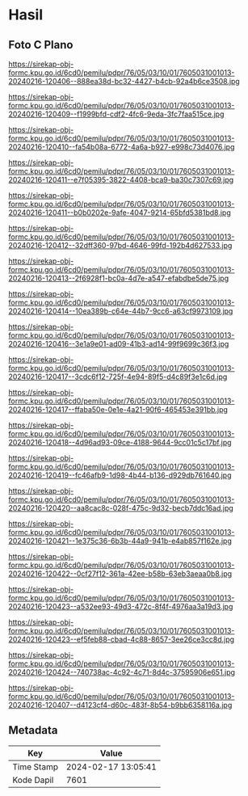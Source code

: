 # Hasil

## Foto C Plano

https://sirekap-obj-formc.kpu.go.id/6cd0/pemilu/pdpr/76/05/03/10/01/7605031001013-20240216-120406--888ea38d-bc32-4427-b4cb-92a4b6ce3508.jpg

https://sirekap-obj-formc.kpu.go.id/6cd0/pemilu/pdpr/76/05/03/10/01/7605031001013-20240216-120409--f1999bfd-cdf2-4fc6-9eda-3fc7faa515ce.jpg

https://sirekap-obj-formc.kpu.go.id/6cd0/pemilu/pdpr/76/05/03/10/01/7605031001013-20240216-120410--fa54b08a-6772-4a6a-b927-e998c73d4076.jpg

https://sirekap-obj-formc.kpu.go.id/6cd0/pemilu/pdpr/76/05/03/10/01/7605031001013-20240216-120411--e7f05395-3822-4408-bca9-ba30c7307c69.jpg

https://sirekap-obj-formc.kpu.go.id/6cd0/pemilu/pdpr/76/05/03/10/01/7605031001013-20240216-120411--b0b0202e-9afe-4047-9214-65bfd5381bd8.jpg

https://sirekap-obj-formc.kpu.go.id/6cd0/pemilu/pdpr/76/05/03/10/01/7605031001013-20240216-120412--32dff360-97bd-4646-99fd-192b4d627533.jpg

https://sirekap-obj-formc.kpu.go.id/6cd0/pemilu/pdpr/76/05/03/10/01/7605031001013-20240216-120413--2f6928f1-bc0a-4d7e-a547-efabdbe5de75.jpg

https://sirekap-obj-formc.kpu.go.id/6cd0/pemilu/pdpr/76/05/03/10/01/7605031001013-20240216-120414--10ea389b-c64e-44b7-9cc6-a63cf9973109.jpg

https://sirekap-obj-formc.kpu.go.id/6cd0/pemilu/pdpr/76/05/03/10/01/7605031001013-20240216-120416--3e1a9e01-ad09-41b3-ad14-99f9699c36f3.jpg

https://sirekap-obj-formc.kpu.go.id/6cd0/pemilu/pdpr/76/05/03/10/01/7605031001013-20240216-120417--3cdc6f12-725f-4e94-89f5-d4c89f3e1c6d.jpg

https://sirekap-obj-formc.kpu.go.id/6cd0/pemilu/pdpr/76/05/03/10/01/7605031001013-20240216-120417--ffaba50e-0e1e-4a21-90f6-465453e391bb.jpg

https://sirekap-obj-formc.kpu.go.id/6cd0/pemilu/pdpr/76/05/03/10/01/7605031001013-20240216-120418--4d96ad93-09ce-4188-9644-9cc01c5c17bf.jpg

https://sirekap-obj-formc.kpu.go.id/6cd0/pemilu/pdpr/76/05/03/10/01/7605031001013-20240216-120419--fc46afb9-1d98-4b44-b136-d929db761640.jpg

https://sirekap-obj-formc.kpu.go.id/6cd0/pemilu/pdpr/76/05/03/10/01/7605031001013-20240216-120420--aa8cac8c-028f-475c-9d32-becb7ddc16ad.jpg

https://sirekap-obj-formc.kpu.go.id/6cd0/pemilu/pdpr/76/05/03/10/01/7605031001013-20240216-120421--1e375c36-6b3b-44a9-941b-e4ab857f162e.jpg

https://sirekap-obj-formc.kpu.go.id/6cd0/pemilu/pdpr/76/05/03/10/01/7605031001013-20240216-120422--0cf27f12-361a-42ee-b58b-63eb3aeaa0b8.jpg

https://sirekap-obj-formc.kpu.go.id/6cd0/pemilu/pdpr/76/05/03/10/01/7605031001013-20240216-120423--a532ee93-49d3-472c-8f4f-4976aa3a19d3.jpg

https://sirekap-obj-formc.kpu.go.id/6cd0/pemilu/pdpr/76/05/03/10/01/7605031001013-20240216-120423--ef5feb88-cbad-4c88-8657-3ee26ce3cc8d.jpg

https://sirekap-obj-formc.kpu.go.id/6cd0/pemilu/pdpr/76/05/03/10/01/7605031001013-20240216-120424--740738ac-4c92-4c71-8d4c-37595906e651.jpg

https://sirekap-obj-formc.kpu.go.id/6cd0/pemilu/pdpr/76/05/03/10/01/7605031001013-20240216-120407--d4123cf4-d60c-483f-8b54-b9bb6358116a.jpg


## Metadata

| Key        | Value               |
| ---------- | ------------------- |
| Time Stamp | 2024-02-17 13:05:41 |
| Kode Dapil | 7601                |




